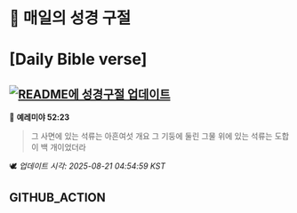 # 🙏 매일의 성경 구절
# [Daily Bible verse]
## [![README에 성경구절 업데이트](https://github.com/DONGSUKA/first_test/actions/workflows/update-readme-bible.yml/badge.svg)](https://github.com/DONGSUKA/first_test/actions/workflows/update-readme-bible.yml)
<!-- START_BIBLE_VERSE -->
📖 **예레미야 52:23**
> 그 사면에 있는 석류는 아흔여섯 개요 그 기둥에 둘린 그물 위에 있는 석류는 도합이 백 개이었더라

🕊️ _업데이트 시각: 2025-08-21 04:54:59 KST_
  <!-- END_BIBLE_VERSE -->
## GITHUB_ACTION
